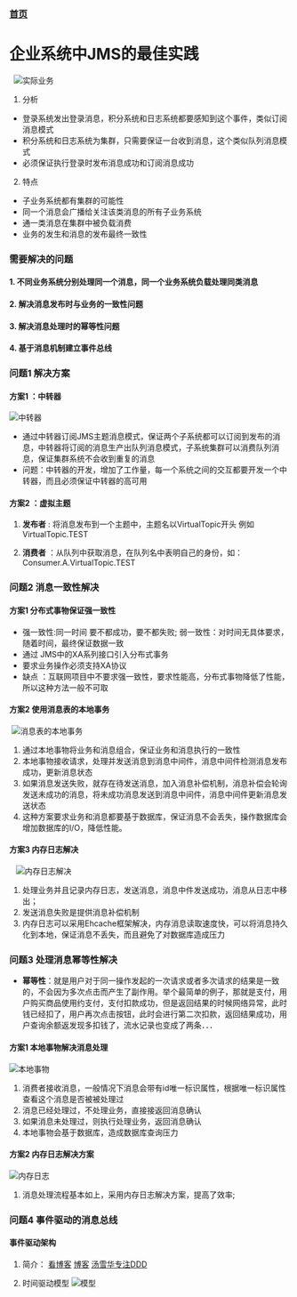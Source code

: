 ### [首页](https://github.com/Letitmiss/JMS/blob/master/README.md)
# 企业系统中JMS的最佳实践 
   ![实际业务](https://github.com/Letitmiss/JMS/blob/master/img/fenxi1.jpg)
1. 分析
* 登录系统发出登录消息，积分系统和日志系统都要感知到这个事件，类似订阅消息模式
* 积分系统和日志系统为集群，只需要保证一台收到消息，这个类似队列消息模式
* 必须保证执行登录时发布消息成功和订阅消息成功
2. 特点
* 子业务系统都有集群的可能性
* 同一个消息会广播给关注该类消息的所有子业务系统
* 通一类消息在集群中被负载消费
* 业务的发生和消息的发布最终一致性

### 需要解决的问题 

#### 1. 不同业务系统分别处理同一个消息，同一个业务系统负载处理同类消息
#### 2. 解决消息发布时与业务的一致性问题
#### 3. 解决消息处理时的幂等性问题
#### 4. 基于消息机制建立事件总线

### 问题1 解决方案
 #### 方案1 ：中转器
 
 ![中转器](https://github.com/Letitmiss/JMS/blob/master/img/zhongzhuan.jpg)
 
 * 通过中转器订阅JMS主题消息模式，保证两个子系统都可以订阅到发布的消息，中转器将订阅的消息生产出队列消息模式，子系统集群可以消费队列消息，保证集群系统不会收到重复的消息
* 问题：中转器的开发，增加了工作量，每一个系统之间的交互都要开发一个中转器，而且必须保证中转器的高可用
#### 方案2 ：虚拟主题

1. **发布者** : 将消息发布到一个主题中，主题名以VirtualTopic开头 例如 VirtualTopic.TEST

2. **消费者** ：从队列中获取消息，在队列名中表明自己的身份，如：Consumer.A.VirtualTopic.TEST

### 问题2 消息一致性解决
#### 方案1 分布式事物保证强一致性
* 强一致性:同一时间 要不都成功，要不都失败; 弱一致性：对时间无具体要求，随着时间，最终保证数据一致
* 通过 JMS中的XA系列接口引入分布式事务
* 要求业务操作必须支持XA协议
* 缺点 ：互联网项目中不要求强一致性，要求性能高，分布式事物降低了性能，所以这种方法一般不可取
#### 方案2 使用消息表的本地事务

  ![消息表的本地事务](https://github.com/Letitmiss/JMS/blob/master/img/yizhi2.jpg)

1. 通过本地事物将业务和消息组合，保证业务和消息执行的一致性
2. 本地事物接收请求，处理并发送消息到消息中间件，消息中间件检测消息发布成功，更新消息状态
3. 如果消息发送失败，就存在待发送消息，加入消息补偿机制，消息补偿会轮询发送未成功的消息，将未成功消息发送到消息中间件，消息中间件更新消息发送状态
4. 这种方案要求业务和消息都要基于数据库，保证消息不会丢失，操作数据库会增加数据库的I/O，降低性能。

#### 方案3 内存日志解决

    ![内存日志解决](https://github.com/Letitmiss/JMS/blob/master/img/yizhi1.jpg)
    
1. 处理业务并且记录内存日志，发送消息，消息中件发送成功，消息从日志中移出；
2. 发送消息失败是提供消息补偿机制
3. 内存日志可以采用Ehcache框架解决，内存消息读取速度快，可以将消息持久化到本地，保证消息不丢失，而且避免了对数据库造成压力


### 问题3 处理消息幂等性解决

* **幂等性**：就是用户对于同一操作发起的一次请求或者多次请求的结果是一致的，不会因为多次点击而产生了副作用。举个最简单的例子，那就是支付，用户购买商品使用约支付，支付扣款成功，但是返回结果的时候网络异常，此时钱已经扣了，用户再次点击按钮，此时会进行第二次扣款，返回结果成功，用户查询余额返发现多扣钱了，流水记录也变成了两条．．．


#### 方案1 本地事物解决消息处理

![本地事物](https://github.com/Letitmiss/JMS/blob/master/img/mi1.jpg)

1. 消费者接收消息，一般情况下消息会带有id唯一标识属性，根据唯一标识属性查看这个消息是否被被处理过
2. 消息已经处理过，不处理业务，直接接返回消息确认
3. 如果消息未处理过，则执行处理业务，返回消息确认
4. 本地事物会基于数据库，造成数据库查询压力

#### 方案2 内存日志解决方案

![内存日志](https://github.com/Letitmiss/JMS/blob/master/img/mi1.jpg)

1. 消息处理流程基本如上，采用内存日志解决方案，提高了效率;

### 问题4 事件驱动的消息总线

#### 事件驱动架构
	
1. 简介： [看博客](http://blog.csdn.net/jacks_sure/article/details/52537886)
	[博客](http://www.cnblogs.com/lishijia/p/5475452.html)
	[汤雪华专注DDD](http://www.cnblogs.com/netfocus/) 

2. 时间驱动模型
	 ![模型](https://github.com/Letitmiss/JMS/blob/master/img/shijianzongxian.jpg)

